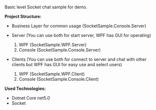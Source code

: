 Basic level Socket chat sample for demo.

**Project Structure:**
- Business Layer for common usage (SocketSample.Console.Server)
- Server (You can use both for start server, WPF has GUI for operating)
	1. WPF (SocketSample.WPF.Server)
	2. Console (SocketSample.Console.Server)

- Clients (You can use both for connect to server and chat with other clients but WPF has GUI for easy use and select users)
	1. WPF (SocketSample.WPF.Client)
	2. Console (SocketSample.Console.Client)

**Used Technologies:**
- Dotnet Core net5.0
- Socket
